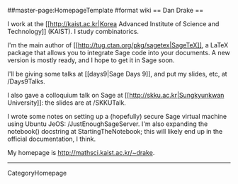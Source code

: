 ##master-page:HomepageTemplate
#format wiki
== Dan Drake ==

I work at the [[http://kaist.ac.kr|Korea Advanced Institute of Science and Technology]] (KAIST). I study combinatorics.

I'm the main author of [[http://tug.ctan.org/pkg/sagetex|SageTeX]], a LaTeX package that allows you to integrate Sage code into your documents. A new version is mostly ready, and I hope to get it in Sage soon.

I'll be giving some talks at [[days9|Sage Days 9]], and put my slides, etc, at /Days9Talks.

I also gave a colloquium talk on Sage at [[http://skku.ac.kr|Sungkyunkwan University]]: the slides are at /SKKUTalk.

I wrote some notes on setting up a (hopefully) secure Sage virtual machine using Ubuntu JeOS: /JustEnoughSageServer. I'm also expanding the notebook() docstring at StartingTheNotebook; this will likely end up in the official documentation, I think.

My homepage is http://mathsci.kaist.ac.kr/~drake.

----
CategoryHomepage
